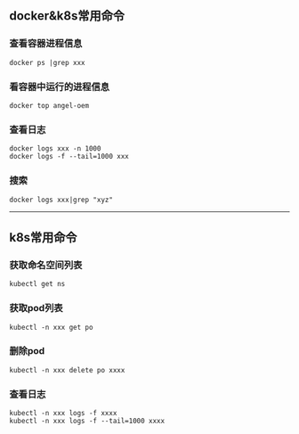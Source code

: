 ## docker&k8s常用命令
### 查看容器进程信息
```shell
docker ps |grep xxx
```

### 看容器中运行的进程信息
```shell
docker top angel-oem
```

### 查看日志
```shell
docker logs xxx -n 1000
docker logs -f --tail=1000 xxx
```

### 搜索
```shell
docker logs xxx|grep "xyz"
```
---

## k8s常用命令
### 获取命名空间列表
```shell
kubectl get ns
```
### 获取pod列表
```shell
kubectl -n xxx get po
```
		
### 删除pod
```shell
kubectl -n xxx delete po xxxx
```

### 查看日志
```shell
kubectl -n xxx logs -f xxxx
kubectl -n xxx logs -f --tail=1000 xxxx
```
